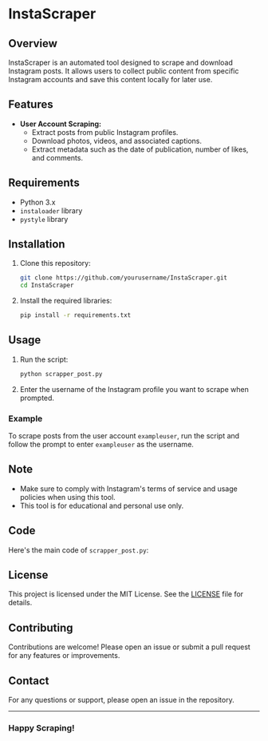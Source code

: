 



# InstaScraper

## Overview

InstaScraper is an automated tool designed to scrape and download Instagram posts. It allows users to collect public content from specific Instagram accounts and save this content locally for later use.

## Features

- **User Account Scraping:**
  - Extract posts from public Instagram profiles.
  - Download photos, videos, and associated captions.
  - Extract metadata such as the date of publication, number of likes, and comments.

## Requirements

- Python 3.x
- `instaloader` library
- `pystyle` library

## Installation

1. Clone this repository:
    ```sh
    git clone https://github.com/yourusername/InstaScraper.git
    cd InstaScraper
    ```

2. Install the required libraries:
    ```sh
    pip install -r requirements.txt
    ```

## Usage

1. Run the script:
    ```sh
    python scrapper_post.py
    ```

2. Enter the username of the Instagram profile you want to scrape when prompted.

### Example

To scrape posts from the user account `exampleuser`, run the script and follow the prompt to enter `exampleuser` as the username.

## Note

- Make sure to comply with Instagram's terms of service and usage policies when using this tool.
- This tool is for educational and personal use only.

## Code

Here's the main code of `scrapper_post.py`:

## License

This project is licensed under the MIT License. See the [LICENSE](LICENSE) file for details.

## Contributing

Contributions are welcome! Please open an issue or submit a pull request for any features or improvements.

## Contact

For any questions or support, please open an issue in the repository.

---

### Happy Scraping!

